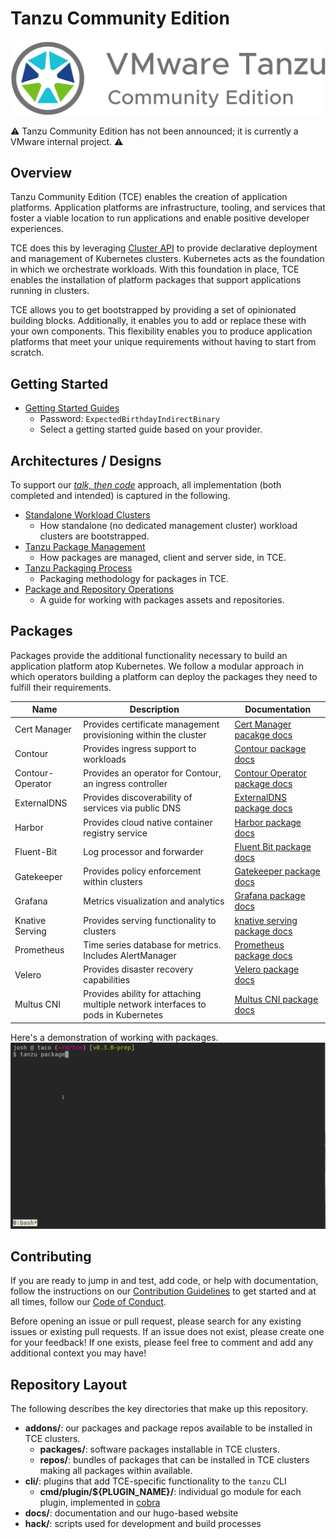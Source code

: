 # Tanzu Community Edition

![Tanzu Community Edition logo](docs/images/tce-logo.png)

⚠️ Tanzu Community Edition has not been announced; it is
currently a VMware internal project. ⚠️

## Overview

Tanzu Community Edition (TCE) enables the creation of application platforms.
Application platforms are infrastructure, tooling, and services that foster
a viable location to run applications and enable positive developer experiences.

TCE does this by leveraging [Cluster API](https://cluster-api.sigs.k8s.io/) to
provide declarative deployment and management of Kubernetes clusters. Kubernetes
acts as the foundation in which we orchestrate workloads. With this foundation
in place, TCE enables the installation of platform packages that support
applications running in clusters.

TCE allows you to get bootstrapped by providing a set of opinionated building blocks.
Additionally, it enables you to add or replace these with your own components. This
flexibility enables you to produce application platforms that meet your unique
requirements without having to start from scratch.

## Getting Started

* [Getting Started Guides](https://quirky-franklin-8969be.netlify.app/docs/latest/getting-started/)
  * Password: `ExpectedBirthdayIndirectBinary`
  * Select a getting started guide based on your provider.

## Architectures / Designs

To support our [_talk, then
code_](https://github.com/vmware-tanzu/tce/blob/main/CONTRIBUTING.md#before-you-submit-a-pull-request)
approach, all implementation (both completed and intended) is captured in the
following.

* [Standalone Workload Clusters](https://quirky-franklin-8969be.netlify.app/docs/latest/designs/standalone-clusters/)
  * How standalone (no dedicated management cluster) workload clusters are bootstrapped.
* [Tanzu Package Management](https://quirky-franklin-8969be.netlify.app/docs/latest/designs/package-management/)
  * How packages are managed, client and server side, in TCE.
* [Tanzu Packaging Process](https://quirky-franklin-8969be.netlify.app/docs/latest/designs/package-packaging/)
  * Packaging methodology for packages in TCE.
* [Package and Repository Operations](https://quirky-franklin-8969be.netlify.app/docs/latest/designs/package-operations/)
  * A guide for working with packages assets and repositories.

## Packages

Packages provide the additional functionality necessary to build an application platform atop Kubernetes. We follow a modular approach in which operators building a platform can deploy the packages they need to fulfill their requirements.

| Name | Description | Documentation |
|------|-------------|---------------|
| Cert Manager | Provides certificate management provisioning within the cluster | [Cert Manager pacakge docs](./addons/packages/cert-manager) |
| Contour | Provides ingress support to workloads | [Contour package docs](./addons/packages/contour) |
| Contour-Operator | Provides an operator for Contour, an ingress controller | [Contour Operator package docs](./addons/packages/contour-operator) |
| ExternalDNS | Provides discoverability of services via public DNS | [ExternalDNS package docs](./addons/packages/external-dns) |
| Harbor | Provides cloud native container registry service | [Harbor package docs](./addons/packages/harbor) |
| Fluent-Bit | Log processor and forwarder | [Fluent Bit package docs](./addons/packages/fluentbit) |
| Gatekeeper | Provides policy enforcement within clusters | [Gatekeeper package docs](./addons/packages/gatekeeper) |
| Grafana | Metrics visualization and analytics | [Grafana package docs](./addons/packages/grafana) |
| Knative Serving | Provides serving functionality to clusters | [knative serving package docs](./addons/packages/knative-serving) |
| Prometheus | Time series database for metrics. Includes AlertManager | [Prometheus package docs](./addons/packages/prometheus) |
| Velero | Provides disaster recovery capabilities | [Velero package docs](./addons/packages/velero) |
| Multus CNI | Provides ability for attaching multiple network interfaces to pods in Kubernetes | [Multus CNI package docs](./addons/packages/multus-cni) |

Here's a demonstration of working with packages.
![Tanzu Community Edition CLI in Action](docs/images/tanzu-cli-example.gif)

## Contributing

If you are ready to jump in and test, add code, or help with documentation, follow the instructions on our [Contribution Guidelines](./CONTRIBUTING.md) to get started and at all times, follow our [Code of Conduct](./CODE_OF_CONDUCT.md).

Before opening an issue or pull request, please search for any existing issues or existing pull requests. If an issue does not exist, please create one for your feedback!
If one exists, please feel free to comment and add any additional context you may have!

## Repository Layout

The following describes the key directories that make up this repository.

* **addons/**: our packages and package repos available to be installed in TCE clusters.
  * **packages/**: software packages installable in TCE clusters.
  * **repos/**: bundles of packages that can be installed in TCE clusters making all packages within available.
* **cli/**: plugins that add TCE-specific functionality to the `tanzu` CLI
  * **cmd/plugin/${PLUGIN_NAME}/**: individual go module for each plugin, implemented in [cobra](https://github.com/spf13/cobra)
* **docs/**: documentation and our hugo-based website
* **hack/**: scripts used for development and build processes
